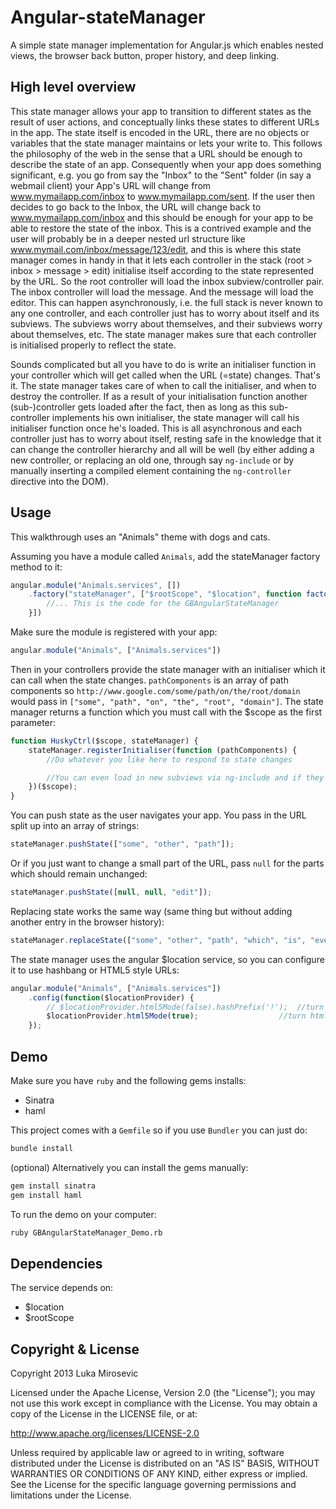Angular-stateManager
============

A simple state manager implementation for Angular.js which enables nested views, the browser back button, proper history, and deep linking.

High level overview
------------

This state manager allows your app to transition to different states as the result of user actions, and conceptually links these states to different URLs in the app. The state itself is encoded in the URL, there are no objects or variables that the state manager maintains or lets your write to. This follows the philosophy of the web in the sense that a URL should be enough to describe the state of an app. Consequently when your app does something significant, e.g. you go from say the "Inbox" to the "Sent" folder (in say a webmail client) your App's URL will change from www.mymailapp.com/inbox to www.mymailapp.com/sent. If the user then decides to go back to the Inbox, the URL will change back to www.mymailapp.com/inbox and this should be enough for your app to be able to restore the state of the inbox. This is a contrived example and the user will probably be in a deeper nested url structure like www.mymail.com/inbox/message/123/edit, and this is where this state manager comes in handy in that it lets each controller in the stack (root > inbox > message > edit) initialise itself according to the state represented by the URL. So the root controller will load the inbox subview/controller pair. The inbox controller will load the message. And the message will load the editor. This can happen asynchronously, i.e. the full stack is never known to any one controller, and each controller just has to worry about itself and its subviews. The subviews worry about themselves, and their subviews worry about themselves, etc. The state manager makes sure that each controller is initialised properly to reflect the state.

Sounds complicated but all you have to do is write an initialiser function in your controller which will get called when the URL (=state) changes. That's it. The state manager takes care of when to call the initialiser, and when to destroy the controller. If as a result of your initialisation function another (sub-)controller gets loaded after the fact, then as long as this sub-controller implements his own initialiser, the state manager will call his initialiser function once he's loaded. This is all asynchronous and each controller just has to worry about itself, resting safe in the knowledge that it can change the controller hierarchy and all will be well (by either adding a new controller, or replacing an old one, through say `ng-include` or by manually inserting a compiled element containing the `ng-controller` directive into the DOM).

Usage
------------

This walkthrough uses an "Animals" theme with dogs and cats.

Assuming you have a module called `Animals`, add the stateManager factory method to it:

```javascript
angular.module("Animals.services", [])
	.factory("stateManager", ["$rootScope", "$location", function factory(rootScope, location) {
		//... This is the code for the GBAngularStateManager
	}])
```

Make sure the module is registered with your app:

```javascript
angular.module("Animals", ["Animals.services"])
```

Then in your controllers provide the state manager with an initialiser which it can call when the state changes. `pathComponents` is an array of path components so `http://www.google.com/some/path/on/the/root/domain` would pass in `["some", "path", "on", "the", "root", "domain"]`. The state manager returns a function which you must call with the $scope as the first parameter:

```javascript
function HuskyCtrl($scope, stateManager) {
	stateManager.registerInitialiser(function (pathComponents) {
		//Do whatever you like here to respond to state changes

		//You can even load in new subviews via ng-include and if they have an ng-controller directive, that new controller's initialiser will also get called once it gets loaded.
	})($scope);
}
```

You can push state as the user navigates your app. You pass in the URL split up into an array of strings:

```javascript
stateManager.pushState(["some", "other", "path"]);
```

Or if you just want to change a small part of the URL, pass `null` for the parts which should remain unchanged:

```javascript
stateManager.pushState([null, null, "edit"]);
```

Replacing state works the same way (same thing but without adding another entry in the browser history):

```javascript
stateManager.replaceState(["some", "other", "path", "which", "is", "even", "deeper"]);
```

The state manager uses the angular $location service, so you can configure it to use hashbang or HTML5 style URLs:

```javascript
angular.module("Animals", ["Animals.services"])
	.config(function($locationProvider) {
		// $locationProvider.html5Mode(false).hashPrefix('!');	//turn html5 mode off
		$locationProvider.html5Mode(true);					//turn html5 mode on
	});
```

Demo
------------

Make sure you have `ruby` and the following gems installs:

* Sinatra
* haml

This project comes with a `Gemfile` so if you use `Bundler` you can just do:

```sh
bundle install
```

(optional) Alternatively you can install the gems manually:

```sh
gem install sinatra
gem install haml
```

To run the demo on your computer:

```sh
ruby GBAngularStateManager_Demo.rb
```

Dependencies
------------

The service depends on:

* $location
* $rootScope

Copyright & License
------------

Copyright 2013 Luka Mirosevic

Licensed under the Apache License, Version 2.0 (the "License"); you may not use this work except in compliance with the License. You may obtain a copy of the License in the LICENSE file, or at:

http://www.apache.org/licenses/LICENSE-2.0

Unless required by applicable law or agreed to in writing, software distributed under the License is distributed on an "AS IS" BASIS, WITHOUT WARRANTIES OR CONDITIONS OF ANY KIND, either express or implied. See the License for the specific language governing permissions and limitations under the License.